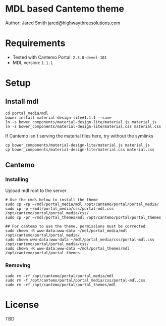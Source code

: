 # MDL based Cantemo theme
Author: Jared Smith <jared@highwaythreesolutions.com>

# Requirements
* Tested with Cantemo Portal: `2.3.0-devel-101`
* MDL version: `1.1.1`

# Setup
## Install mdl
```
cd portal_media/mdl
bower install material-design-lite#1.1.1 --save
ln -s bower_components/material-design-lite/material.js material.js
ln -s bower_components/material-design-lite/material.css material.css
```

If Cantemo isn't serving the material files here, try without the symlinks
```
cp bower_components/material-design-lite/material.js material.js
cp bower_components/material-design-lite/material.css material.css
```

## Cantemo
### Installing
Upload mdl root to the server
```
# Use the cmds below to install the theme
sudo cp -rp ~/mdl/portal_media/mdl /opt/cantemo/portal/portal_media/
sudo cp -p ~/mdl/portal_media/css/portal-mdl.css /opt/cantemo/portal/portal_media/css/
sudo cp -pr ~/mdl/portal_themes/mdl /opt/cantemo/portal/portal_themes

## For cantemo to use the theme, permissions must be corrected
sudo chown -R www-data:www-data ~/mdl/portal_media/mdl /opt/cantemo/portal/portal_media/
sudo chown www-data:www-data ~/mdl/portal_media/css/portal-mdl.css /opt/cantemo/portal/portal_media/css/
sudo chown -R www-data:www-data ~/mdl/portal_themes/mdl /opt/cantemo/portal/portal_themes
```
### Removing
```
sudo rm -rf /opt/cantemo/portal/portal_media/mdl
sudo rm -f /opt/cantemo/portal/portal_media/css/portal-mdl.css
sudo rm -rf /opt/cantemo/portal/portal_themes/mdl
```

# License
TBD

